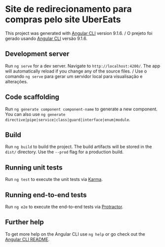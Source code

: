 # Site de redirecionamento para compras pelo site UberEats

This project was generated with [Angular CLI](https://github.com/angular/angular-cli) version 9.1.6. / O prejeto foi gerado usando [Angular CLI](https://github.com/angular/angular-cli) versão 9.1.6.

## Development server

Run `ng serve` for a dev server. Navigate to `http://localhost:4200/`. The app will automatically reload if you change any of the source files. / Use o comando `ng serve` para gerar um servidor local para visualisação e alterações.

## Code scaffolding

Run `ng generate component component-name` to generate a new component. You can also use `ng generate directive|pipe|service|class|guard|interface|enum|module`.

## Build

Run `ng build` to build the project. The build artifacts will be stored in the `dist/` directory. Use the `--prod` flag for a production build.

## Running unit tests

Run `ng test` to execute the unit tests via [Karma](https://karma-runner.github.io).

## Running end-to-end tests

Run `ng e2e` to execute the end-to-end tests via [Protractor](http://www.protractortest.org/).

## Further help

To get more help on the Angular CLI use `ng help` or go check out the [Angular CLI README](https://github.com/angular/angular-cli/blob/master/README.md).
